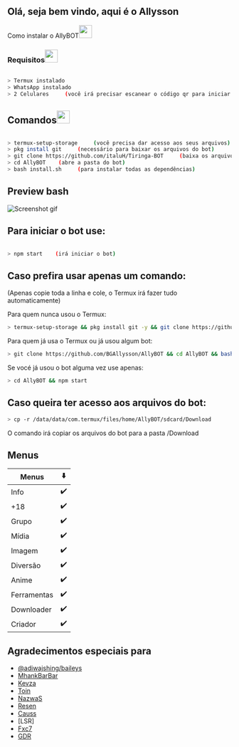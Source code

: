 ## Olá, seja bem vindo, aqui é o Allysson


<summary>Como instalar o AllyBOT<img src="https://github.com/TheDudeThatCode/TheDudeThatCode/blob/master/Assets/hmm.gif" width="29px"></summary>

### Requisitos<img src="https://github.com/TheDudeThatCode/TheDudeThatCode/blob/master/Assets/powerup.gif" width="29px">

```bash

> Termux instalado
> WhatsApp instalado
> 2 Celulares     (você irá precisar escanear o código qr para iniciar o Tiringa-BOT)

```

## Comandos<img src="https://github.com/TheDudeThatCode/TheDudeThatCode/blob/master/Assets/Mario_Hello_Big.gif" width="29px">

```bash

> termux-setup-storage     (você precisa dar acesso aos seus arquivos)
> pkg install git     (necessário para baixar os arquivos do bot)
> git clone https://github.com/italuH/Tiringa-BOT     (baixa os arquivos do bot)
> cd AllyBOT    (abre a pasta do bot)
> bash install.sh     (para instalar todas as dependências)

```

## Preview bash
![Screenshot gif](https://raw.githubusercontent.com/italuH/Tiringa-BOT/main/ezgif-2-849390a68d2e.gif?token=ASS7GTNGGHJ6NMRRNR26KXTASK33A)

## Para iniciar o bot use:

```bash

> npm start    (irá iniciar o bot)

```

## Caso prefira usar apenas um comando:
(Apenas copie toda a linha e cole, o Termux irá fazer tudo automaticamente)


<summary>Para quem nunca usou o Termux:

```bash
> termux-setup-storage && pkg install git -y && git clone https://github.com/BGAllysson/AllyBOT && cd AllyBOT && bash install.sh && npm start

```

<summary>Para quem já usa o Termux ou já usou algum bot:

```bash
> git clone https://github.com/BGAllysson/AllyBOT && cd AllyBOT && bash install.sh && npm start
```

<summary>Se vocé já usou o bot alguma vez use apenas:

```bash
> cd AllyBOT && npm start
```

## Caso queira ter acesso aos arquivos do bot:


```bash
> cp -r /data/data/com.termux/files/home/AllyBOT/sdcard/Download  
```
O comando irá copiar os arquivos do bot para a pasta /Download

<p align='center'>

## Menus
| Menus | ⬇️ | 
|------------ | ---------|
| Info | ✔️ |
| +18 | ✔️ |
| Grupo | ✔️ |
| Mídia | ✔️ |
| Imagem | ✔️ |
| Diversão| ✔️ |
| Anime | ✔️ |
| Ferramentas | ✔️ |
| Downloader | ✔️ |
| Criador | ✔️ |
<p align='center'>

## Agradecimentos especiais para

- [@adiwajshing/baileys](https://github.com/adiwajshing/Baileys) 
- [MhankBarBar](https://github.com/mhankbarbar)
- [Kevza](https://github.com/kevzka)
- [Toin](https://github.com/ToinNetuh)
- [NazwaS](https://github.com/NazwaS)
- [Resen](https://github.com/Resen22194)
- [Causs](https://github.com/Admcauss-alt)
- [LSR]
- [Fxc7](https://github.com/Fxc7)
- [GDR](https://github.com/viniciusgdr)









